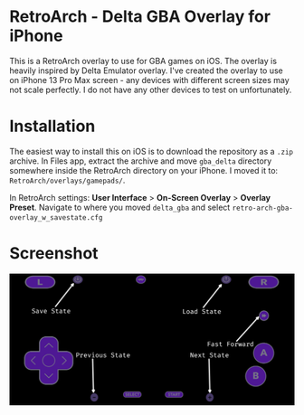 # RetroArch - Delta GBA Overlay for iPhone
This is a RetroArch overlay to use for GBA games on iOS. The overlay is heavily inspired by Delta Emulator overlay. I've created the overlay to use on iPhone 13 Pro Max screen - any devices with different screen sizes may not scale perfectly. I do not have any other devices to test on unfortunately.

# Installation
The easiest way to install this on iOS is to download the repository as a `.zip` archive. In Files app, extract the archive and move `gba_delta` directory somewhere inside the RetroArch directory on your iPhone. I moved it to: `RetroArch/overlays/gamepads/`.

In RetroArch settings: **User Interface** > **On-Screen Overlay**  > **Overlay Preset**.  Navigate to where you moved `delta_gba` and select `retro-arch-gba-overlay_w_savestate.cfg`

# Screenshot
![screenshot](https://raw.githubusercontent.com/SirToffski/RetroArch-Delta-GBA-Overlay-for-iPhone/refs/heads/main/gba_delta/screenshot.PNG?raw=true)

